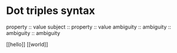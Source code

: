 # Dot triples syntax

property :: value
subject :: property :: value
ambiguity :: ambiguity :: ambiguity :: ambiguity

[[hello]] [[world]]
